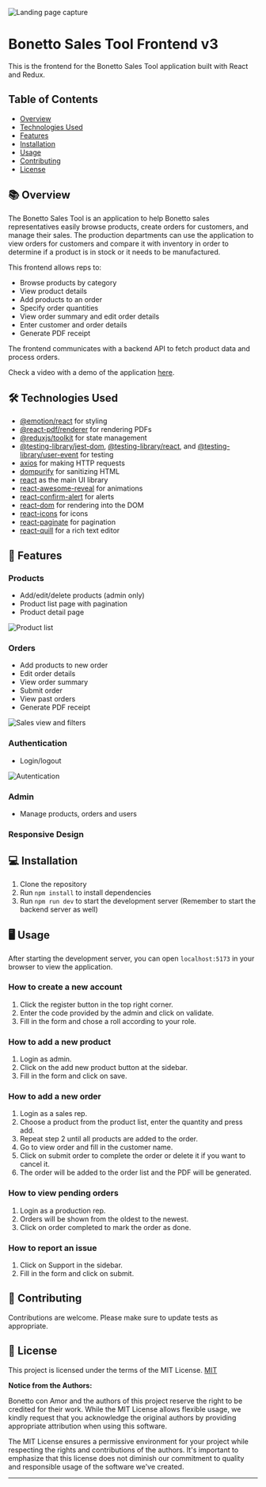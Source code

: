 ![Landing page capture](../frontend/src/assets/Screenshot3.png)

# Bonetto Sales Tool Frontend v3

This is the frontend for the Bonetto Sales Tool application built with React and Redux.

## Table of Contents

- [Overview]( #📚-overview)
- [Technologies Used](#🛠-technologies-used)
- [Features](#🎁-features)
- [Installation](#💻-installation)
- [Usage](#🖥️-usage)
- [Contributing](#🤝-contributing)
- [License](#📜-license)


## 📚 Overview

The Bonetto Sales Tool is an application to help Bonetto sales representatives easily browse products, create orders for customers, and manage their sales. The production departments can use the application to view orders for customers and compare it with inventory in order to determine if a product is in stock or it needs to be manufactured.

This frontend allows reps to:

- Browse products by category
- View product details
- Add products to an order
- Specify order quantities
- View order summary and edit order details
- Enter customer and order details
- Generate PDF receipt

The frontend communicates with a backend API to fetch product data and process orders.

Check a video with a demo of the application [here](https://www.youtube.com/watch?v=qUA44qn9nQg).

## 🛠 Technologies Used

- [@emotion/react](https://www.npmjs.com/package/@emotion/react) for styling
- [@react-pdf/renderer](https://www.npmjs.com/package/@react-pdf/renderer) for rendering PDFs
- [@reduxjs/toolkit](https://www.npmjs.com/package/@reduxjs/toolkit) for state management
- [@testing-library/jest-dom](https://www.npmjs.com/package/@testing-library/jest-dom), [@testing-library/react](https://www.npmjs.com/package/@testing-library/react), and [@testing-library/user-event](https://www.npmjs.com/package/@testing-library/user-event) for testing
- [axios](https://www.npmjs.com/package/axios) for making HTTP requests
- [dompurify](https://www.npmjs.com/package/dompurify) for sanitizing HTML
- [react](https://www.npmjs.com/package/react) as the main UI library
- [react-awesome-reveal](https://www.npmjs.com/package/react-awesome-reveal) for animations
- [react-confirm-alert](https://www.npmjs.com/package/react-confirm-alert) for alerts
- [react-dom](https://www.npmjs.com/package/react-dom) for rendering into the DOM
- [react-icons](https://www.npmjs.com/package/react-icons) for icons
- [react-paginate](https://www.npmjs.com/package/react-paginate) for pagination
- [react-quill](https://www.npmjs.com/package/react-quill) for a rich text editor

## 🎁 Features

### Products

- Add/edit/delete products (admin only)
- Product list page with pagination
- Product detail page

![Product list](../frontend/src/assets/Screenshot5.png)

### Orders

- Add products to new order
- Edit order details
- View order summary
- Submit order
- View past orders
- Generate PDF receipt

![Sales view and filters](../frontend/src/assets/Screenshot2.png)

### Authentication

- Login/logout

![Autentication](../frontend/src/assets/Screenshot4.png)

### Admin

- Manage products, orders and users 

### Responsive Design

## 💻 Installation

1. Clone the repository
2. Run `npm install` to install dependencies
3. Run `npm run dev` to start the development server
(Remember to start the backend server as well)

## 🖥️ Usage

After starting the development server, you can open `localhost:5173` in your browser to view the application.

### How to create a new account

1. Click the register button in the top right corner.
2. Enter the code provided by the admin and click on validate.
3. Fill in the form and chose a roll according to your role.

### How to add a new product

1. Login as admin.
2. Click on the add new product button at the sidebar.
3. Fill in the form and click on save.

### How to add a new order

1. Login as a sales rep.
2. Choose a product from the product list, enter the quantity and press add.
3. Repeat step 2 until all products are added to the order.
4. Go to view order and fill in the customer name.
5. Click on submit order to complete the order or delete it if you want to cancel it.
6. The order will be added to the order list and the PDF will be generated.

### How to view pending orders

1. Login as a production rep.
2. Orders will be shown from the oldest to the newest.
3. Click on order completed to mark the order as done.

### How to report an issue

1. Click on Support in the sidebar.
2. Fill in the form and click on submit.


## 🤝 Contributing

Contributions are welcome. Please make sure to update tests as appropriate.

## 📜 License

This project is licensed under the terms of the MIT License.
[MIT](https://choosealicense.com/licenses/mit/)

**Notice from the Authors:**

Bonetto con Amor and the authors of this project reserve the right to be credited for their work. While the MIT License allows flexible usage, we kindly request that you acknowledge the original authors by providing appropriate attribution when using this software.

The MIT License ensures a permissive environment for your project while respecting the rights and contributions of the authors. It's important to emphasize that this license does not diminish our commitment to quality and responsible usage of the software we've created.

---

